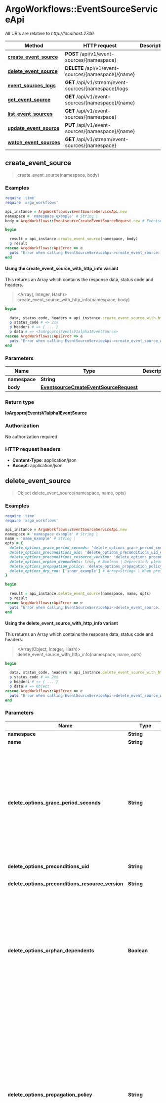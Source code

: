 # ArgoWorkflows::EventSourceServiceApi

All URIs are relative to *http://localhost:2746*

| Method | HTTP request | Description |
| ------ | ------------ | ----------- |
| [**create_event_source**](EventSourceServiceApi.md#create_event_source) | **POST** /api/v1/event-sources/{namespace} |  |
| [**delete_event_source**](EventSourceServiceApi.md#delete_event_source) | **DELETE** /api/v1/event-sources/{namespace}/{name} |  |
| [**event_sources_logs**](EventSourceServiceApi.md#event_sources_logs) | **GET** /api/v1/stream/event-sources/{namespace}/logs |  |
| [**get_event_source**](EventSourceServiceApi.md#get_event_source) | **GET** /api/v1/event-sources/{namespace}/{name} |  |
| [**list_event_sources**](EventSourceServiceApi.md#list_event_sources) | **GET** /api/v1/event-sources/{namespace} |  |
| [**update_event_source**](EventSourceServiceApi.md#update_event_source) | **PUT** /api/v1/event-sources/{namespace}/{name} |  |
| [**watch_event_sources**](EventSourceServiceApi.md#watch_event_sources) | **GET** /api/v1/stream/event-sources/{namespace} |  |


## create_event_source

> <IoArgoprojEventsV1alpha1EventSource> create_event_source(namespace, body)



### Examples

```ruby
require 'time'
require 'argo_workflows'

api_instance = ArgoWorkflows::EventSourceServiceApi.new
namespace = 'namespace_example' # String | 
body = ArgoWorkflows::EventsourceCreateEventSourceRequest.new # EventsourceCreateEventSourceRequest | 

begin
  
  result = api_instance.create_event_source(namespace, body)
  p result
rescue ArgoWorkflows::ApiError => e
  puts "Error when calling EventSourceServiceApi->create_event_source: #{e}"
end
```

#### Using the create_event_source_with_http_info variant

This returns an Array which contains the response data, status code and headers.

> <Array(<IoArgoprojEventsV1alpha1EventSource>, Integer, Hash)> create_event_source_with_http_info(namespace, body)

```ruby
begin
  
  data, status_code, headers = api_instance.create_event_source_with_http_info(namespace, body)
  p status_code # => 2xx
  p headers # => { ... }
  p data # => <IoArgoprojEventsV1alpha1EventSource>
rescue ArgoWorkflows::ApiError => e
  puts "Error when calling EventSourceServiceApi->create_event_source_with_http_info: #{e}"
end
```

### Parameters

| Name | Type | Description | Notes |
| ---- | ---- | ----------- | ----- |
| **namespace** | **String** |  |  |
| **body** | [**EventsourceCreateEventSourceRequest**](EventsourceCreateEventSourceRequest.md) |  |  |

### Return type

[**IoArgoprojEventsV1alpha1EventSource**](IoArgoprojEventsV1alpha1EventSource.md)

### Authorization

No authorization required

### HTTP request headers

- **Content-Type**: application/json
- **Accept**: application/json


## delete_event_source

> Object delete_event_source(namespace, name, opts)



### Examples

```ruby
require 'time'
require 'argo_workflows'

api_instance = ArgoWorkflows::EventSourceServiceApi.new
namespace = 'namespace_example' # String | 
name = 'name_example' # String | 
opts = {
  delete_options_grace_period_seconds: 'delete_options_grace_period_seconds_example', # String | The duration in seconds before the object should be deleted. Value must be non-negative integer. The value zero indicates delete immediately. If this value is nil, the default grace period for the specified type will be used. Defaults to a per object value if not specified. zero means delete immediately. +optional.
  delete_options_preconditions_uid: 'delete_options_preconditions_uid_example', # String | Specifies the target UID. +optional.
  delete_options_preconditions_resource_version: 'delete_options_preconditions_resource_version_example', # String | Specifies the target ResourceVersion +optional.
  delete_options_orphan_dependents: true, # Boolean | Deprecated: please use the PropagationPolicy, this field will be deprecated in 1.7. Should the dependent objects be orphaned. If true/false, the \"orphan\" finalizer will be added to/removed from the object's finalizers list. Either this field or PropagationPolicy may be set, but not both. +optional.
  delete_options_propagation_policy: 'delete_options_propagation_policy_example', # String | Whether and how garbage collection will be performed. Either this field or OrphanDependents may be set, but not both. The default policy is decided by the existing finalizer set in the metadata.finalizers and the resource-specific default policy. Acceptable values are: 'Orphan' - orphan the dependents; 'Background' - allow the garbage collector to delete the dependents in the background; 'Foreground' - a cascading policy that deletes all dependents in the foreground. +optional.
  delete_options_dry_run: ['inner_example'] # Array<String> | When present, indicates that modifications should not be persisted. An invalid or unrecognized dryRun directive will result in an error response and no further processing of the request. Valid values are: - All: all dry run stages will be processed +optional.
}

begin
  
  result = api_instance.delete_event_source(namespace, name, opts)
  p result
rescue ArgoWorkflows::ApiError => e
  puts "Error when calling EventSourceServiceApi->delete_event_source: #{e}"
end
```

#### Using the delete_event_source_with_http_info variant

This returns an Array which contains the response data, status code and headers.

> <Array(Object, Integer, Hash)> delete_event_source_with_http_info(namespace, name, opts)

```ruby
begin
  
  data, status_code, headers = api_instance.delete_event_source_with_http_info(namespace, name, opts)
  p status_code # => 2xx
  p headers # => { ... }
  p data # => Object
rescue ArgoWorkflows::ApiError => e
  puts "Error when calling EventSourceServiceApi->delete_event_source_with_http_info: #{e}"
end
```

### Parameters

| Name | Type | Description | Notes |
| ---- | ---- | ----------- | ----- |
| **namespace** | **String** |  |  |
| **name** | **String** |  |  |
| **delete_options_grace_period_seconds** | **String** | The duration in seconds before the object should be deleted. Value must be non-negative integer. The value zero indicates delete immediately. If this value is nil, the default grace period for the specified type will be used. Defaults to a per object value if not specified. zero means delete immediately. +optional. | [optional] |
| **delete_options_preconditions_uid** | **String** | Specifies the target UID. +optional. | [optional] |
| **delete_options_preconditions_resource_version** | **String** | Specifies the target ResourceVersion +optional. | [optional] |
| **delete_options_orphan_dependents** | **Boolean** | Deprecated: please use the PropagationPolicy, this field will be deprecated in 1.7. Should the dependent objects be orphaned. If true/false, the \&quot;orphan\&quot; finalizer will be added to/removed from the object&#39;s finalizers list. Either this field or PropagationPolicy may be set, but not both. +optional. | [optional] |
| **delete_options_propagation_policy** | **String** | Whether and how garbage collection will be performed. Either this field or OrphanDependents may be set, but not both. The default policy is decided by the existing finalizer set in the metadata.finalizers and the resource-specific default policy. Acceptable values are: &#39;Orphan&#39; - orphan the dependents; &#39;Background&#39; - allow the garbage collector to delete the dependents in the background; &#39;Foreground&#39; - a cascading policy that deletes all dependents in the foreground. +optional. | [optional] |
| **delete_options_dry_run** | [**Array&lt;String&gt;**](String.md) | When present, indicates that modifications should not be persisted. An invalid or unrecognized dryRun directive will result in an error response and no further processing of the request. Valid values are: - All: all dry run stages will be processed +optional. | [optional] |

### Return type

**Object**

### Authorization

No authorization required

### HTTP request headers

- **Content-Type**: Not defined
- **Accept**: application/json


## event_sources_logs

> <StreamResultOfEventsourceLogEntry> event_sources_logs(namespace, opts)



### Examples

```ruby
require 'time'
require 'argo_workflows'

api_instance = ArgoWorkflows::EventSourceServiceApi.new
namespace = 'namespace_example' # String | 
opts = {
  name: 'name_example', # String | optional - only return entries for this event source.
  event_source_type: 'event_source_type_example', # String | optional - only return entries for this event source type (e.g. `webhook`).
  event_name: 'event_name_example', # String | optional - only return entries for this event name (e.g. `example`).
  grep: 'grep_example', # String | optional - only return entries where `msg` matches this regular expression.
  pod_log_options_container: 'pod_log_options_container_example', # String | The container for which to stream logs. Defaults to only container if there is one container in the pod. +optional.
  pod_log_options_follow: true, # Boolean | Follow the log stream of the pod. Defaults to false. +optional.
  pod_log_options_previous: true, # Boolean | Return previous terminated container logs. Defaults to false. +optional.
  pod_log_options_since_seconds: 'pod_log_options_since_seconds_example', # String | A relative time in seconds before the current time from which to show logs. If this value precedes the time a pod was started, only logs since the pod start will be returned. If this value is in the future, no logs will be returned. Only one of sinceSeconds or sinceTime may be specified. +optional.
  pod_log_options_since_time_seconds: 'pod_log_options_since_time_seconds_example', # String | Represents seconds of UTC time since Unix epoch 1970-01-01T00:00:00Z. Must be from 0001-01-01T00:00:00Z to 9999-12-31T23:59:59Z inclusive.
  pod_log_options_since_time_nanos: 56, # Integer | Non-negative fractions of a second at nanosecond resolution. Negative second values with fractions must still have non-negative nanos values that count forward in time. Must be from 0 to 999,999,999 inclusive. This field may be limited in precision depending on context.
  pod_log_options_timestamps: true, # Boolean | If true, add an RFC3339 or RFC3339Nano timestamp at the beginning of every line of log output. Defaults to false. +optional.
  pod_log_options_tail_lines: 'pod_log_options_tail_lines_example', # String | If set, the number of lines from the end of the logs to show. If not specified, logs are shown from the creation of the container or sinceSeconds or sinceTime +optional.
  pod_log_options_limit_bytes: 'pod_log_options_limit_bytes_example', # String | If set, the number of bytes to read from the server before terminating the log output. This may not display a complete final line of logging, and may return slightly more or slightly less than the specified limit. +optional.
  pod_log_options_insecure_skip_tls_verify_backend: true # Boolean | insecureSkipTLSVerifyBackend indicates that the apiserver should not confirm the validity of the serving certificate of the backend it is connecting to.  This will make the HTTPS connection between the apiserver and the backend insecure. This means the apiserver cannot verify the log data it is receiving came from the real kubelet.  If the kubelet is configured to verify the apiserver's TLS credentials, it does not mean the connection to the real kubelet is vulnerable to a man in the middle attack (e.g. an attacker could not intercept the actual log data coming from the real kubelet). +optional.
}

begin
  
  result = api_instance.event_sources_logs(namespace, opts)
  p result
rescue ArgoWorkflows::ApiError => e
  puts "Error when calling EventSourceServiceApi->event_sources_logs: #{e}"
end
```

#### Using the event_sources_logs_with_http_info variant

This returns an Array which contains the response data, status code and headers.

> <Array(<StreamResultOfEventsourceLogEntry>, Integer, Hash)> event_sources_logs_with_http_info(namespace, opts)

```ruby
begin
  
  data, status_code, headers = api_instance.event_sources_logs_with_http_info(namespace, opts)
  p status_code # => 2xx
  p headers # => { ... }
  p data # => <StreamResultOfEventsourceLogEntry>
rescue ArgoWorkflows::ApiError => e
  puts "Error when calling EventSourceServiceApi->event_sources_logs_with_http_info: #{e}"
end
```

### Parameters

| Name | Type | Description | Notes |
| ---- | ---- | ----------- | ----- |
| **namespace** | **String** |  |  |
| **name** | **String** | optional - only return entries for this event source. | [optional] |
| **event_source_type** | **String** | optional - only return entries for this event source type (e.g. &#x60;webhook&#x60;). | [optional] |
| **event_name** | **String** | optional - only return entries for this event name (e.g. &#x60;example&#x60;). | [optional] |
| **grep** | **String** | optional - only return entries where &#x60;msg&#x60; matches this regular expression. | [optional] |
| **pod_log_options_container** | **String** | The container for which to stream logs. Defaults to only container if there is one container in the pod. +optional. | [optional] |
| **pod_log_options_follow** | **Boolean** | Follow the log stream of the pod. Defaults to false. +optional. | [optional] |
| **pod_log_options_previous** | **Boolean** | Return previous terminated container logs. Defaults to false. +optional. | [optional] |
| **pod_log_options_since_seconds** | **String** | A relative time in seconds before the current time from which to show logs. If this value precedes the time a pod was started, only logs since the pod start will be returned. If this value is in the future, no logs will be returned. Only one of sinceSeconds or sinceTime may be specified. +optional. | [optional] |
| **pod_log_options_since_time_seconds** | **String** | Represents seconds of UTC time since Unix epoch 1970-01-01T00:00:00Z. Must be from 0001-01-01T00:00:00Z to 9999-12-31T23:59:59Z inclusive. | [optional] |
| **pod_log_options_since_time_nanos** | **Integer** | Non-negative fractions of a second at nanosecond resolution. Negative second values with fractions must still have non-negative nanos values that count forward in time. Must be from 0 to 999,999,999 inclusive. This field may be limited in precision depending on context. | [optional] |
| **pod_log_options_timestamps** | **Boolean** | If true, add an RFC3339 or RFC3339Nano timestamp at the beginning of every line of log output. Defaults to false. +optional. | [optional] |
| **pod_log_options_tail_lines** | **String** | If set, the number of lines from the end of the logs to show. If not specified, logs are shown from the creation of the container or sinceSeconds or sinceTime +optional. | [optional] |
| **pod_log_options_limit_bytes** | **String** | If set, the number of bytes to read from the server before terminating the log output. This may not display a complete final line of logging, and may return slightly more or slightly less than the specified limit. +optional. | [optional] |
| **pod_log_options_insecure_skip_tls_verify_backend** | **Boolean** | insecureSkipTLSVerifyBackend indicates that the apiserver should not confirm the validity of the serving certificate of the backend it is connecting to.  This will make the HTTPS connection between the apiserver and the backend insecure. This means the apiserver cannot verify the log data it is receiving came from the real kubelet.  If the kubelet is configured to verify the apiserver&#39;s TLS credentials, it does not mean the connection to the real kubelet is vulnerable to a man in the middle attack (e.g. an attacker could not intercept the actual log data coming from the real kubelet). +optional. | [optional] |

### Return type

[**StreamResultOfEventsourceLogEntry**](StreamResultOfEventsourceLogEntry.md)

### Authorization

No authorization required

### HTTP request headers

- **Content-Type**: Not defined
- **Accept**: application/json


## get_event_source

> <IoArgoprojEventsV1alpha1EventSource> get_event_source(namespace, name)



### Examples

```ruby
require 'time'
require 'argo_workflows'

api_instance = ArgoWorkflows::EventSourceServiceApi.new
namespace = 'namespace_example' # String | 
name = 'name_example' # String | 

begin
  
  result = api_instance.get_event_source(namespace, name)
  p result
rescue ArgoWorkflows::ApiError => e
  puts "Error when calling EventSourceServiceApi->get_event_source: #{e}"
end
```

#### Using the get_event_source_with_http_info variant

This returns an Array which contains the response data, status code and headers.

> <Array(<IoArgoprojEventsV1alpha1EventSource>, Integer, Hash)> get_event_source_with_http_info(namespace, name)

```ruby
begin
  
  data, status_code, headers = api_instance.get_event_source_with_http_info(namespace, name)
  p status_code # => 2xx
  p headers # => { ... }
  p data # => <IoArgoprojEventsV1alpha1EventSource>
rescue ArgoWorkflows::ApiError => e
  puts "Error when calling EventSourceServiceApi->get_event_source_with_http_info: #{e}"
end
```

### Parameters

| Name | Type | Description | Notes |
| ---- | ---- | ----------- | ----- |
| **namespace** | **String** |  |  |
| **name** | **String** |  |  |

### Return type

[**IoArgoprojEventsV1alpha1EventSource**](IoArgoprojEventsV1alpha1EventSource.md)

### Authorization

No authorization required

### HTTP request headers

- **Content-Type**: Not defined
- **Accept**: application/json


## list_event_sources

> <IoArgoprojEventsV1alpha1EventSourceList> list_event_sources(namespace, opts)



### Examples

```ruby
require 'time'
require 'argo_workflows'

api_instance = ArgoWorkflows::EventSourceServiceApi.new
namespace = 'namespace_example' # String | 
opts = {
  list_options_label_selector: 'list_options_label_selector_example', # String | A selector to restrict the list of returned objects by their labels. Defaults to everything. +optional.
  list_options_field_selector: 'list_options_field_selector_example', # String | A selector to restrict the list of returned objects by their fields. Defaults to everything. +optional.
  list_options_watch: true, # Boolean | Watch for changes to the described resources and return them as a stream of add, update, and remove notifications. Specify resourceVersion. +optional.
  list_options_allow_watch_bookmarks: true, # Boolean | allowWatchBookmarks requests watch events with type \"BOOKMARK\". Servers that do not implement bookmarks may ignore this flag and bookmarks are sent at the server's discretion. Clients should not assume bookmarks are returned at any specific interval, nor may they assume the server will send any BOOKMARK event during a session. If this is not a watch, this field is ignored. If the feature gate WatchBookmarks is not enabled in apiserver, this field is ignored. +optional.
  list_options_resource_version: 'list_options_resource_version_example', # String | resourceVersion sets a constraint on what resource versions a request may be served from. See https://kubernetes.io/docs/reference/using-api/api-concepts/#resource-versions for details.  Defaults to unset +optional
  list_options_resource_version_match: 'list_options_resource_version_match_example', # String | resourceVersionMatch determines how resourceVersion is applied to list calls. It is highly recommended that resourceVersionMatch be set for list calls where resourceVersion is set See https://kubernetes.io/docs/reference/using-api/api-concepts/#resource-versions for details.  Defaults to unset +optional
  list_options_timeout_seconds: 'list_options_timeout_seconds_example', # String | Timeout for the list/watch call. This limits the duration of the call, regardless of any activity or inactivity. +optional.
  list_options_limit: 'list_options_limit_example', # String | limit is a maximum number of responses to return for a list call. If more items exist, the server will set the `continue` field on the list metadata to a value that can be used with the same initial query to retrieve the next set of results. Setting a limit may return fewer than the requested amount of items (up to zero items) in the event all requested objects are filtered out and clients should only use the presence of the continue field to determine whether more results are available. Servers may choose not to support the limit argument and will return all of the available results. If limit is specified and the continue field is empty, clients may assume that no more results are available. This field is not supported if watch is true.  The server guarantees that the objects returned when using continue will be identical to issuing a single list call without a limit - that is, no objects created, modified, or deleted after the first request is issued will be included in any subsequent continued requests. This is sometimes referred to as a consistent snapshot, and ensures that a client that is using limit to receive smaller chunks of a very large result can ensure they see all possible objects. If objects are updated during a chunked list the version of the object that was present at the time the first list result was calculated is returned.
  list_options_continue: 'list_options_continue_example' # String | The continue option should be set when retrieving more results from the server. Since this value is server defined, clients may only use the continue value from a previous query result with identical query parameters (except for the value of continue) and the server may reject a continue value it does not recognize. If the specified continue value is no longer valid whether due to expiration (generally five to fifteen minutes) or a configuration change on the server, the server will respond with a 410 ResourceExpired error together with a continue token. If the client needs a consistent list, it must restart their list without the continue field. Otherwise, the client may send another list request with the token received with the 410 error, the server will respond with a list starting from the next key, but from the latest snapshot, which is inconsistent from the previous list results - objects that are created, modified, or deleted after the first list request will be included in the response, as long as their keys are after the \"next key\".  This field is not supported when watch is true. Clients may start a watch from the last resourceVersion value returned by the server and not miss any modifications.
}

begin
  
  result = api_instance.list_event_sources(namespace, opts)
  p result
rescue ArgoWorkflows::ApiError => e
  puts "Error when calling EventSourceServiceApi->list_event_sources: #{e}"
end
```

#### Using the list_event_sources_with_http_info variant

This returns an Array which contains the response data, status code and headers.

> <Array(<IoArgoprojEventsV1alpha1EventSourceList>, Integer, Hash)> list_event_sources_with_http_info(namespace, opts)

```ruby
begin
  
  data, status_code, headers = api_instance.list_event_sources_with_http_info(namespace, opts)
  p status_code # => 2xx
  p headers # => { ... }
  p data # => <IoArgoprojEventsV1alpha1EventSourceList>
rescue ArgoWorkflows::ApiError => e
  puts "Error when calling EventSourceServiceApi->list_event_sources_with_http_info: #{e}"
end
```

### Parameters

| Name | Type | Description | Notes |
| ---- | ---- | ----------- | ----- |
| **namespace** | **String** |  |  |
| **list_options_label_selector** | **String** | A selector to restrict the list of returned objects by their labels. Defaults to everything. +optional. | [optional] |
| **list_options_field_selector** | **String** | A selector to restrict the list of returned objects by their fields. Defaults to everything. +optional. | [optional] |
| **list_options_watch** | **Boolean** | Watch for changes to the described resources and return them as a stream of add, update, and remove notifications. Specify resourceVersion. +optional. | [optional] |
| **list_options_allow_watch_bookmarks** | **Boolean** | allowWatchBookmarks requests watch events with type \&quot;BOOKMARK\&quot;. Servers that do not implement bookmarks may ignore this flag and bookmarks are sent at the server&#39;s discretion. Clients should not assume bookmarks are returned at any specific interval, nor may they assume the server will send any BOOKMARK event during a session. If this is not a watch, this field is ignored. If the feature gate WatchBookmarks is not enabled in apiserver, this field is ignored. +optional. | [optional] |
| **list_options_resource_version** | **String** | resourceVersion sets a constraint on what resource versions a request may be served from. See https://kubernetes.io/docs/reference/using-api/api-concepts/#resource-versions for details.  Defaults to unset +optional | [optional] |
| **list_options_resource_version_match** | **String** | resourceVersionMatch determines how resourceVersion is applied to list calls. It is highly recommended that resourceVersionMatch be set for list calls where resourceVersion is set See https://kubernetes.io/docs/reference/using-api/api-concepts/#resource-versions for details.  Defaults to unset +optional | [optional] |
| **list_options_timeout_seconds** | **String** | Timeout for the list/watch call. This limits the duration of the call, regardless of any activity or inactivity. +optional. | [optional] |
| **list_options_limit** | **String** | limit is a maximum number of responses to return for a list call. If more items exist, the server will set the &#x60;continue&#x60; field on the list metadata to a value that can be used with the same initial query to retrieve the next set of results. Setting a limit may return fewer than the requested amount of items (up to zero items) in the event all requested objects are filtered out and clients should only use the presence of the continue field to determine whether more results are available. Servers may choose not to support the limit argument and will return all of the available results. If limit is specified and the continue field is empty, clients may assume that no more results are available. This field is not supported if watch is true.  The server guarantees that the objects returned when using continue will be identical to issuing a single list call without a limit - that is, no objects created, modified, or deleted after the first request is issued will be included in any subsequent continued requests. This is sometimes referred to as a consistent snapshot, and ensures that a client that is using limit to receive smaller chunks of a very large result can ensure they see all possible objects. If objects are updated during a chunked list the version of the object that was present at the time the first list result was calculated is returned. | [optional] |
| **list_options_continue** | **String** | The continue option should be set when retrieving more results from the server. Since this value is server defined, clients may only use the continue value from a previous query result with identical query parameters (except for the value of continue) and the server may reject a continue value it does not recognize. If the specified continue value is no longer valid whether due to expiration (generally five to fifteen minutes) or a configuration change on the server, the server will respond with a 410 ResourceExpired error together with a continue token. If the client needs a consistent list, it must restart their list without the continue field. Otherwise, the client may send another list request with the token received with the 410 error, the server will respond with a list starting from the next key, but from the latest snapshot, which is inconsistent from the previous list results - objects that are created, modified, or deleted after the first list request will be included in the response, as long as their keys are after the \&quot;next key\&quot;.  This field is not supported when watch is true. Clients may start a watch from the last resourceVersion value returned by the server and not miss any modifications. | [optional] |

### Return type

[**IoArgoprojEventsV1alpha1EventSourceList**](IoArgoprojEventsV1alpha1EventSourceList.md)

### Authorization

No authorization required

### HTTP request headers

- **Content-Type**: Not defined
- **Accept**: application/json


## update_event_source

> <IoArgoprojEventsV1alpha1EventSource> update_event_source(namespace, name, body)



### Examples

```ruby
require 'time'
require 'argo_workflows'

api_instance = ArgoWorkflows::EventSourceServiceApi.new
namespace = 'namespace_example' # String | 
name = 'name_example' # String | 
body = ArgoWorkflows::EventsourceUpdateEventSourceRequest.new # EventsourceUpdateEventSourceRequest | 

begin
  
  result = api_instance.update_event_source(namespace, name, body)
  p result
rescue ArgoWorkflows::ApiError => e
  puts "Error when calling EventSourceServiceApi->update_event_source: #{e}"
end
```

#### Using the update_event_source_with_http_info variant

This returns an Array which contains the response data, status code and headers.

> <Array(<IoArgoprojEventsV1alpha1EventSource>, Integer, Hash)> update_event_source_with_http_info(namespace, name, body)

```ruby
begin
  
  data, status_code, headers = api_instance.update_event_source_with_http_info(namespace, name, body)
  p status_code # => 2xx
  p headers # => { ... }
  p data # => <IoArgoprojEventsV1alpha1EventSource>
rescue ArgoWorkflows::ApiError => e
  puts "Error when calling EventSourceServiceApi->update_event_source_with_http_info: #{e}"
end
```

### Parameters

| Name | Type | Description | Notes |
| ---- | ---- | ----------- | ----- |
| **namespace** | **String** |  |  |
| **name** | **String** |  |  |
| **body** | [**EventsourceUpdateEventSourceRequest**](EventsourceUpdateEventSourceRequest.md) |  |  |

### Return type

[**IoArgoprojEventsV1alpha1EventSource**](IoArgoprojEventsV1alpha1EventSource.md)

### Authorization

No authorization required

### HTTP request headers

- **Content-Type**: application/json
- **Accept**: application/json


## watch_event_sources

> <StreamResultOfEventsourceEventSourceWatchEvent> watch_event_sources(namespace, opts)



### Examples

```ruby
require 'time'
require 'argo_workflows'

api_instance = ArgoWorkflows::EventSourceServiceApi.new
namespace = 'namespace_example' # String | 
opts = {
  list_options_label_selector: 'list_options_label_selector_example', # String | A selector to restrict the list of returned objects by their labels. Defaults to everything. +optional.
  list_options_field_selector: 'list_options_field_selector_example', # String | A selector to restrict the list of returned objects by their fields. Defaults to everything. +optional.
  list_options_watch: true, # Boolean | Watch for changes to the described resources and return them as a stream of add, update, and remove notifications. Specify resourceVersion. +optional.
  list_options_allow_watch_bookmarks: true, # Boolean | allowWatchBookmarks requests watch events with type \"BOOKMARK\". Servers that do not implement bookmarks may ignore this flag and bookmarks are sent at the server's discretion. Clients should not assume bookmarks are returned at any specific interval, nor may they assume the server will send any BOOKMARK event during a session. If this is not a watch, this field is ignored. If the feature gate WatchBookmarks is not enabled in apiserver, this field is ignored. +optional.
  list_options_resource_version: 'list_options_resource_version_example', # String | resourceVersion sets a constraint on what resource versions a request may be served from. See https://kubernetes.io/docs/reference/using-api/api-concepts/#resource-versions for details.  Defaults to unset +optional
  list_options_resource_version_match: 'list_options_resource_version_match_example', # String | resourceVersionMatch determines how resourceVersion is applied to list calls. It is highly recommended that resourceVersionMatch be set for list calls where resourceVersion is set See https://kubernetes.io/docs/reference/using-api/api-concepts/#resource-versions for details.  Defaults to unset +optional
  list_options_timeout_seconds: 'list_options_timeout_seconds_example', # String | Timeout for the list/watch call. This limits the duration of the call, regardless of any activity or inactivity. +optional.
  list_options_limit: 'list_options_limit_example', # String | limit is a maximum number of responses to return for a list call. If more items exist, the server will set the `continue` field on the list metadata to a value that can be used with the same initial query to retrieve the next set of results. Setting a limit may return fewer than the requested amount of items (up to zero items) in the event all requested objects are filtered out and clients should only use the presence of the continue field to determine whether more results are available. Servers may choose not to support the limit argument and will return all of the available results. If limit is specified and the continue field is empty, clients may assume that no more results are available. This field is not supported if watch is true.  The server guarantees that the objects returned when using continue will be identical to issuing a single list call without a limit - that is, no objects created, modified, or deleted after the first request is issued will be included in any subsequent continued requests. This is sometimes referred to as a consistent snapshot, and ensures that a client that is using limit to receive smaller chunks of a very large result can ensure they see all possible objects. If objects are updated during a chunked list the version of the object that was present at the time the first list result was calculated is returned.
  list_options_continue: 'list_options_continue_example' # String | The continue option should be set when retrieving more results from the server. Since this value is server defined, clients may only use the continue value from a previous query result with identical query parameters (except for the value of continue) and the server may reject a continue value it does not recognize. If the specified continue value is no longer valid whether due to expiration (generally five to fifteen minutes) or a configuration change on the server, the server will respond with a 410 ResourceExpired error together with a continue token. If the client needs a consistent list, it must restart their list without the continue field. Otherwise, the client may send another list request with the token received with the 410 error, the server will respond with a list starting from the next key, but from the latest snapshot, which is inconsistent from the previous list results - objects that are created, modified, or deleted after the first list request will be included in the response, as long as their keys are after the \"next key\".  This field is not supported when watch is true. Clients may start a watch from the last resourceVersion value returned by the server and not miss any modifications.
}

begin
  
  result = api_instance.watch_event_sources(namespace, opts)
  p result
rescue ArgoWorkflows::ApiError => e
  puts "Error when calling EventSourceServiceApi->watch_event_sources: #{e}"
end
```

#### Using the watch_event_sources_with_http_info variant

This returns an Array which contains the response data, status code and headers.

> <Array(<StreamResultOfEventsourceEventSourceWatchEvent>, Integer, Hash)> watch_event_sources_with_http_info(namespace, opts)

```ruby
begin
  
  data, status_code, headers = api_instance.watch_event_sources_with_http_info(namespace, opts)
  p status_code # => 2xx
  p headers # => { ... }
  p data # => <StreamResultOfEventsourceEventSourceWatchEvent>
rescue ArgoWorkflows::ApiError => e
  puts "Error when calling EventSourceServiceApi->watch_event_sources_with_http_info: #{e}"
end
```

### Parameters

| Name | Type | Description | Notes |
| ---- | ---- | ----------- | ----- |
| **namespace** | **String** |  |  |
| **list_options_label_selector** | **String** | A selector to restrict the list of returned objects by their labels. Defaults to everything. +optional. | [optional] |
| **list_options_field_selector** | **String** | A selector to restrict the list of returned objects by their fields. Defaults to everything. +optional. | [optional] |
| **list_options_watch** | **Boolean** | Watch for changes to the described resources and return them as a stream of add, update, and remove notifications. Specify resourceVersion. +optional. | [optional] |
| **list_options_allow_watch_bookmarks** | **Boolean** | allowWatchBookmarks requests watch events with type \&quot;BOOKMARK\&quot;. Servers that do not implement bookmarks may ignore this flag and bookmarks are sent at the server&#39;s discretion. Clients should not assume bookmarks are returned at any specific interval, nor may they assume the server will send any BOOKMARK event during a session. If this is not a watch, this field is ignored. If the feature gate WatchBookmarks is not enabled in apiserver, this field is ignored. +optional. | [optional] |
| **list_options_resource_version** | **String** | resourceVersion sets a constraint on what resource versions a request may be served from. See https://kubernetes.io/docs/reference/using-api/api-concepts/#resource-versions for details.  Defaults to unset +optional | [optional] |
| **list_options_resource_version_match** | **String** | resourceVersionMatch determines how resourceVersion is applied to list calls. It is highly recommended that resourceVersionMatch be set for list calls where resourceVersion is set See https://kubernetes.io/docs/reference/using-api/api-concepts/#resource-versions for details.  Defaults to unset +optional | [optional] |
| **list_options_timeout_seconds** | **String** | Timeout for the list/watch call. This limits the duration of the call, regardless of any activity or inactivity. +optional. | [optional] |
| **list_options_limit** | **String** | limit is a maximum number of responses to return for a list call. If more items exist, the server will set the &#x60;continue&#x60; field on the list metadata to a value that can be used with the same initial query to retrieve the next set of results. Setting a limit may return fewer than the requested amount of items (up to zero items) in the event all requested objects are filtered out and clients should only use the presence of the continue field to determine whether more results are available. Servers may choose not to support the limit argument and will return all of the available results. If limit is specified and the continue field is empty, clients may assume that no more results are available. This field is not supported if watch is true.  The server guarantees that the objects returned when using continue will be identical to issuing a single list call without a limit - that is, no objects created, modified, or deleted after the first request is issued will be included in any subsequent continued requests. This is sometimes referred to as a consistent snapshot, and ensures that a client that is using limit to receive smaller chunks of a very large result can ensure they see all possible objects. If objects are updated during a chunked list the version of the object that was present at the time the first list result was calculated is returned. | [optional] |
| **list_options_continue** | **String** | The continue option should be set when retrieving more results from the server. Since this value is server defined, clients may only use the continue value from a previous query result with identical query parameters (except for the value of continue) and the server may reject a continue value it does not recognize. If the specified continue value is no longer valid whether due to expiration (generally five to fifteen minutes) or a configuration change on the server, the server will respond with a 410 ResourceExpired error together with a continue token. If the client needs a consistent list, it must restart their list without the continue field. Otherwise, the client may send another list request with the token received with the 410 error, the server will respond with a list starting from the next key, but from the latest snapshot, which is inconsistent from the previous list results - objects that are created, modified, or deleted after the first list request will be included in the response, as long as their keys are after the \&quot;next key\&quot;.  This field is not supported when watch is true. Clients may start a watch from the last resourceVersion value returned by the server and not miss any modifications. | [optional] |

### Return type

[**StreamResultOfEventsourceEventSourceWatchEvent**](StreamResultOfEventsourceEventSourceWatchEvent.md)

### Authorization

No authorization required

### HTTP request headers

- **Content-Type**: Not defined
- **Accept**: application/json

